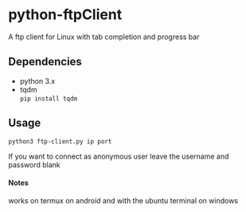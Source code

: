 # python-ftpClient
A ftp client for Linux with tab completion and progress bar

## Dependencies

* python 3.x
* tqdm <br>
`pip install tqdm`

## Usage

```
python3 ftp-client.py ip port
```

If you want to connect as anonymous user leave the username and password blank
#### Notes
works on termux on android and with the ubuntu terminal on windows
